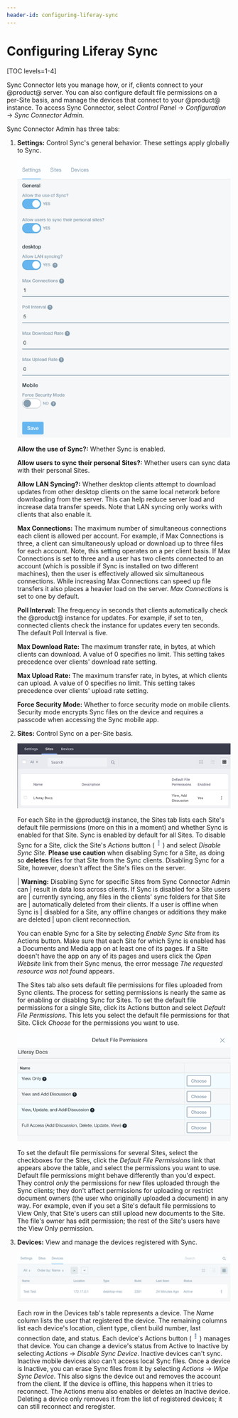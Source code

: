 ```yaml
---
header-id: configuring-liferay-sync
---
```


# Configuring Liferay Sync

[TOC levels=1-4]

Sync Connector lets you manage how, or if, clients connect to your @product@
server. You can also configure default file permissions on a per-Site basis, and
manage the devices that connect to your @product@ instance. To access Sync
Connector, select *Control Panel* &rarr; *Configuration* &rarr; *Sync Connector
Admin*. 

Sync Connector Admin has three tabs: 

1.  **Settings:** Control Sync's general behavior. These settings apply globally 
    to Sync. 

    ![Figure 1: The Control Panel's Configuration section contains Sync Connector Admin.](../../../../images/sync-admin-01.png)

    **Allow the use of Sync?:** Whether Sync is enabled.

    **Allow users to sync their personal Sites?:** Whether users can sync data 
    with their personal Sites. 

    **Allow LAN Syncing?:** Whether desktop clients attempt to download 
    updates from other desktop clients on the same local network before 
    downloading from the server. This can help reduce server load and increase 
    data transfer speeds. Note that LAN syncing only works with clients that 
    also enable it. 

    **Max Connections:** The maximum number of simultaneous connections each 
    client is allowed per account. For example, if Max Connections is three, a 
    client can simultaneously upload or download up to three files for each 
    account. Note, this setting operates on a per client basis. If Max 
    Connections is set to three and a user has two clients connected to an 
    account (which is possible if Sync is installed on two different 
    machines), then the user is effectively allowed six simultaneous 
    connections. While increasing Max Connections can speed up file transfers 
    it also places a heavier load on the server. *Max Connections* is set to 
    one by default. 

    **Poll Interval:** The frequency in seconds that clients automatically 
    check the @product@ instance for updates. For example, if set to ten, 
    connected clients check the instance for updates every ten seconds. The 
    default Poll Interval is five. 

    **Max Download Rate:** The maximum transfer rate, in bytes, at which 
    clients can download. A value of 0 specifies no limit. This setting takes 
    precedence over clients' download rate setting. 

    **Max Upload Rate:** The maximum transfer rate, in bytes, at which clients 
    can upload. A value of 0 specifies no limit. This setting takes precedence 
    over clients' upload rate setting. 

    **Force Security Mode:** Whether to force security mode on mobile clients. 
    Security mode encrypts Sync files on the device and requires a passcode 
    when accessing the Sync mobile app. 

2.  **Sites:** Control Sync on a per-Site basis. 

    ![Figure 2: Sync Connector Admin's Sites tab lets you manage Sync on a per-Site basis.](../../../../images/sync-admin-02.png)
 
    For each Site in the @product@ instance, the Sites tab lists each Site's 
    default file permissions (more on this in a moment) and whether Sync is 
    enabled for that Site. Sync is enabled by default for all Sites. To disable 
    Sync for a Site, click the Site's *Actions* button 
    (![Actions](../../../../images/icon-actions.png)) and select 
    *Disable Sync Site*. **Please use caution** when disabling Sync for a Site, 
    as doing so **deletes** files for that Site from the Sync clients. Disabling
    Sync for a Site, however, doesn't affect the Site's files on the server. 

    | **Warning:** Disabling Sync for specific Sites from Sync Connector Admin can
    | result in data loss across clients. If Sync is disabled for a Site users are
    | currently syncing, any files in the clients' sync folders for that Site are
    | automatically deleted from their clients. If a user is offline when Sync is
    | disabled for a Site, any offline changes or additions they make are deleted
    | upon client reconnection.

    You can enable Sync for a Site by selecting *Enable Sync Site* from its 
    Actions button. Make sure that each Site for which Sync is enabled has a 
    Documents and Media app on at least one of its pages. If a Site doesn't have 
    the app on any of its pages and users click the *Open Website* link from 
    their Sync menus, the error message *The requested resource was not found* 
    appears. 

    The Sites tab also sets default file permissions for files uploaded from
    Sync clients. The process for setting permissions is nearly the same as for
    enabling or disabling Sync for Sites. To set the default file permissions
    for a single Site, click its Actions button and select *Default File
    Permissions*. This lets you select the default file permissions for that
    Site. Click *Choose* for the permissions you want to use. 

    ![Figure 3: Click *Choose* to select the default file permissions for a Site in Sync.](../../../../images/sync-admin-03.png)

    To set the default file permissions for several Sites, select the checkboxes 
    for the Sites, click the *Default File Permissions* link that appears above 
    the table, and select the permissions you want to use. Default file 
    permissions might behave differently than you'd expect. They control *only* 
    the permissions for new files uploaded through the Sync clients; they don't 
    affect permissions for uploading or restrict document owners (the user who 
    originally uploaded a document) in any way. For example, even if you set a 
    Site's default file permissions to View Only, that Site's users can still 
    upload new documents to the Site. The file's owner has edit permission; the 
    rest of the Site's users have the View Only permission. 

3.  **Devices:** View and manage the devices registered with Sync. 

    ![Figure 4: Sync Connector Admin's Devices tab lists all the devices Sync has registered.](../../../../images/sync-admin-devices.png)

    Each row in the Devices tab's table represents a device. The *Name* column 
    lists the user that registered the device. The remaining columns list each 
    device's location, client type, client build number, last connection date, 
    and status. Each device's Actions button 
    (![Actions](../../../../images/icon-actions.png)) manages that 
    device. You can change a device's status from Active to Inactive by 
    selecting *Actions* &rarr; *Disable Sync Device*. Inactive devices can't 
    sync. Inactive mobile devices also can't access local Sync files. Once
    a device is Inactive, you can erase Sync files from it by selecting
    *Actions* &rarr; *Wipe Sync Device*. This also signs the device out and
    removes the account from the client. If the device is offline, this happens
    when it tries to reconnect. The Actions menu also enables or deletes an
    Inactive device. Deleting a device only removes it from the list of
    registered devices; it can still reconnect and reregister. 

